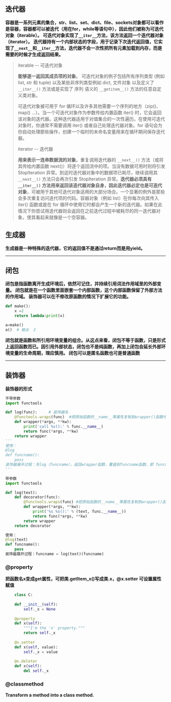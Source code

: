 ## 迭代器

**容器是一系列元素的集合，str、list、set、dict、file、sockets对象都可以看作是容器，容器都可以被迭代（用在for，while等语句中），因此他们被称为可迭代对象（iterable）。
可迭代对象实现了`__iter__`方法，该方法返回一个迭代器对象（iterator）。
迭代器持有一个内部状态的字段，用于记录下次迭代返回值，它实现了`__next__`和`__iter__`方法，迭代器不会一次性把所有元素加载到内存，而是需要的时候才生成返回结果。**

> iterable -- 可迭代对象
>
>  **能够逐一返回其成员项的对象**。 可迭代对象的例子包括所有序列类型 (例如 list, str 和 tuple) 以及某些非序列类型例如 dict, 文件对象 以及定义了 `__iter__()` 方法或是实现了 序列 语义的 `__getitem__()` 方法的任意自定义类对象。
>
>  可迭代对象被可用于 for 循环以及许多其他需要一个序列的地方（zip()、map() ...）。当一个可迭代对象作为参数传给内置函数 iter() 时，它会返回该对象的迭代器。这种迭代器适用于对值集合的一次性遍历。在使用可迭代对象时，你通常不需要调用 iter() 或者自己处理迭代器对象。for 语句会为你自动处理那些操作，创建一个临时的未命名变量用来在循环期间保存迭代器。
>
> iterator -- 迭代器
>
>  **用来表示一连串数据流的对象**。重复调用迭代器的 `__next__()` 方法（或将其传给内置函数 next()）将逐个返回流中的项。当没有数据可用时则将引发 StopIteration 异常。到这时迭代器对象中的数据项已耗尽，继续调用其 `__next__()` 方法只会再次引发 StopIteration 异常。**迭代器必须具有 `__iter__()` 方法用来返回该迭代器对象自身，因此迭代器必定也是可迭代对象**，可被用于其他可迭代对象适用的大部分场合。一个显著的例外是那些会多次重复访问迭代项的代码。容器对象（例如 list）在你每次向其传入 iter() 函数或是在 for 循环中使用它时都会产生一个新的迭代器。如果在此情况下你尝试用迭代器则会返回在之前迭代过程中被耗尽的同一迭代器对象，使其看起来就像是一个空容器。

## 生成器

**生成器是一种特殊的迭代器，它的返回值不是通过return而是用yield。**

---

## 闭包

**闭包是指函数离开生成环境后，依然可记住，并持续引用词法作用域里的外部变量。
闭包就是在一个函数里面嵌套一个内部函数，这个内部函数保留了外部方法的作用域。
装饰器可以在不修改原函数的情况下扩展它的功能。**


```python
def make():
    x =2
    return lambda:print(x)

a=make()
a()  # 输出  2
```



**闭包就是函数和所引用环境变量的组合。从这点来看，闭包不等于函数，只是形式上返回函数而已。因引用外部状态，闭包也不是纯函数，再加上闭包会延长外部环境变量的生命周期，理应慎用。
闭包可以是匿名函数也可是普通函数**

---
## 装饰器
**装饰器的形式**
```python
不带参数
import functools

def log(func):     # 装饰器名
    @functools.wraps(func)  #把原始函数的__name__等属性复制到wrapper()函数中
    def wrapper(*args, **kw):
        print('call %s():' % func.__name__)
        return func(*args, **kw)
    return wrapper
'''
使用：
@log
def funcname():
    pass
装饰器展开过程：先log（funcname），返回wrapper函数，覆盖到funcname函数，即 funcname  = log(funcname)
'''
```
```python 
带参数
import functools

def log(text):
    def decorator(func):
        @functools.wraps(func) #把原始函数的__name__等属性复制到wrapper()函数中
        def wrapper(*args, **kw):
            print('%s %s():' % (text, func.__name__))
            return func(*args, **kw)
        return wrapper
    return decorator

使用：
@log(text）
def funcname():
    pass
装饰器展开过程：funcname = log(text)(funcname)
```
### @property
**把函数名x变成get属性，可把类.getItem_x()写成类.x，@x.setter 可设置属性赋值**

```python
    class C:
    
    def __init__(self):
        self._x = None
    
    @property
    def x(self):
        """I'm the 'x' property."""
        return self._x
    
    @x.setter
    def x(self, value):
        self._x = value
    
    @x.deleter
    def x(self):
        del self._x

```

### @classmethod
**Transform a method into a class method.**

